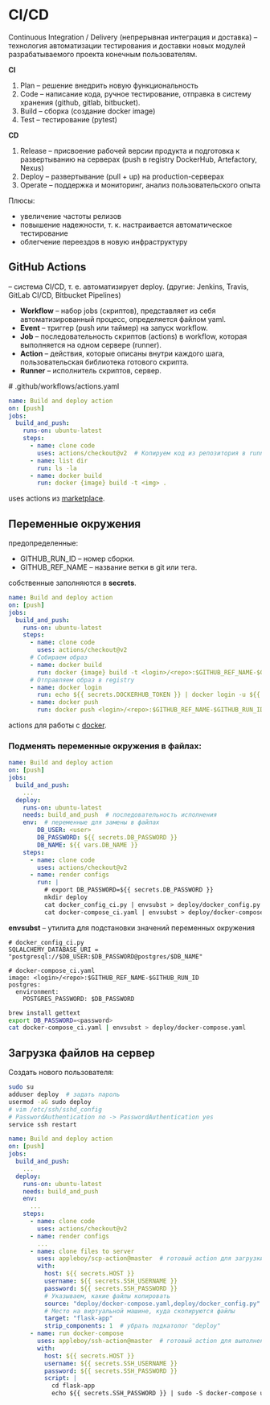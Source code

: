 # CI/CD

Continuous Integration / Delivery (непрерывная интеграция и доставка) – технология автоматизации тестирования и доставки новых модулей разрабатываемого проекта конечным пользователям.

**CI**
1) Plan – решение внедрить новую функциональность
2) Code – написание кода, ручное тестирование, отправка в систему хранения (github, gitlab, bitbucket).
3) Build – сборка (создание docker image)
4) Test – тестирование (pytest)

**CD**
1) Release – присвоение рабочей версии продукта и подготовка к развертыванию на серверах (push в registry DockerHub, Artefactory, Nexus)
2) Deploy – развертывание (pull + up) на production-серверах
3) Operate – поддержка и мониторинг, анализ пользовательского опыта

Плюсы:
* увеличение частоты релизов
* повышение надежности, т. к. настраивается автоматическое тестирование
* облегчение переездов в новую инфраструктуру


## GitHub Actions

 – система CI/CD, т. е. автоматизирует deploy. (другие: Jenkins, Travis, GitLab CI/CD, Bitbucket Pipelines) 
 
 * **Workflow** – набор jobs (скриптов), представляет из себя автоматизированный процесс, определяется файлом yaml.
* **Event** – триггер (push или таймер) на запуск workflow.
* **Job** – последовательность скриптов (actions) в workflow, которая выполняется на одном сервере (runner).
* **Action** – действия, которые описаны внутри каждого шага, пользовательская библиотека готового скрипта.
* **Runner** – исполнитель скриптов, сервер.

\# .github/workflows/actions.yaml

```yaml
name: Build and deploy action
on: [push]
jobs:
  build_and_push:
    runs-on: ubuntu-latest
    steps:
      - name: clone code 
        uses: actions/checkout@v2  # Копируем код из репозитория в runner
      - name: list dir
        run: ls -la
      - name: docker build
        run: docker {image} build -t <img> .
```

uses actions из [marketplace](https://github.com/marketplace?type=actions).


## Переменные окружения

предопределенные:
- GITHUB_RUN_ID – номер сборки.
- GITHUB_REF_NAME – название ветки в git или тега.

собственные заполняются в **secrets**.

```yaml
name: Build and deploy action
on: [push]
jobs:
  build_and_push:
    runs-on: ubuntu-latest
    steps:
      - name: clone code 
        uses: actions/checkout@v2
      # Собираем образ
      - name: docker build
        run: docker {image} build -t <login>/<repo>:$GITHUB_REF_NAME-$GITHUB_RUN_ID .
      # Отправляем образ в registry
      - name: docker login
        run: echo ${{ secrets.DOCKERHUB_TOKEN }} | docker login -u ${{ secrets.DOCKERHUB_USERNAME }} --password-stdin
      - name: docker push
        run: docker push <login>/<repo>:$GITHUB_REF_NAME-$GITHUB_RUN_ID
```

actions для работы с [docker](https://docs.docker.com/language/python/configure-ci-cd/).


### Подменять переменные окружения в файлах:

```yaml
name: Build and deploy action
on: [push]
jobs:
  build_and_push:
    ...
  deploy:
  	runs-on: ubuntu-latest
  	needs: build_and_push  # последовательность исполнения
  	env:  # переменные для замены в файлах
  		DB_USER: <user>
  		DB_PASSWORD: ${{ secrets.DB_PASSWORD }}
  		DB_NAME: ${{ vars.DB_NAME }}
  	steps:
      - name: clone code 
        uses: actions/checkout@v2
      - name: render configs
        run: |
          # export DB_PASSWORD=${{ secrets.DB_PASSWORD }}
          mkdir deploy
          cat docker_config_ci.py | envsubst > deploy/docker_config.py
          cat docker-compose_ci.yaml | envsubst > deploy/docker-compose.yaml
```

**envsubst** – утилита для подстановки значений переменных окружения

```
# docker_config_ci.py
SQLALCHEMY_DATABASE_URI = "postgresql://$DB_USER:$DB_PASSWORD@postgres/$DB_NAME"

# docker-compose_ci.yaml
image: <login>/<repo>:$GITHUB_REF_NAME-$GITHUB_RUN_ID
postgres:
  environment:
    POSTGRES_PASSWORD: $DB_PASSWORD
```

```sh
brew install gettext
export DB_PASSWORD=<password>
cat docker-compose_ci.yaml | envsubst > deploy/docker-compose.yaml
```


## Загрузка файлов на сервер

Создать нового пользователя:
```sh
sudo su
adduser deploy  # задать пароль
usermod -aG sudo deploy
# vim /etc/ssh/sshd_config
# PasswordAuthentication no -> PasswordAuthentication yes
service ssh restart
```

```yaml
name: Build and deploy action
on: [push]
jobs:
  build_and_push:
    ...
  deploy:
  	runs-on: ubuntu-latest
  	needs: build_and_push
  	env:
      ...
  	steps:
  	  - name: clone code 
        uses: actions/checkout@v2
      - name: render configs
        ...
      - name: clone files to server
        uses: appleboy/scp-action@master  # готовый action для загрузки файлов через SCP
        with:
          host: ${{ secrets.HOST }}
          username: ${{ secrets.SSH_USERNAME }}
          password: ${{ secrets.SSH_PASSWORD }}
          # Указываем, какие файлы копировать
          source: "deploy/docker-compose.yaml,deploy/docker_config.py"
          # Место на виртуальной машине, куда скопируются файлы
          target: "flask-app"
          strip_components: 1  # убрать подкатолог "deploy"
      - name: run docker-compose
        uses: appleboy/ssh-action@master  # готовый action для выполнения команд через SSH
        with:
          host: ${{ secrets.HOST }}
          username: ${{ secrets.SSH_USERNAME }}
          password: ${{ secrets.SSH_PASSWORD }}
          script: |
            cd flask-app
            echo ${{ secrets.SSH_PASSWORD }} | sudo -S docker-compose up -d
```
